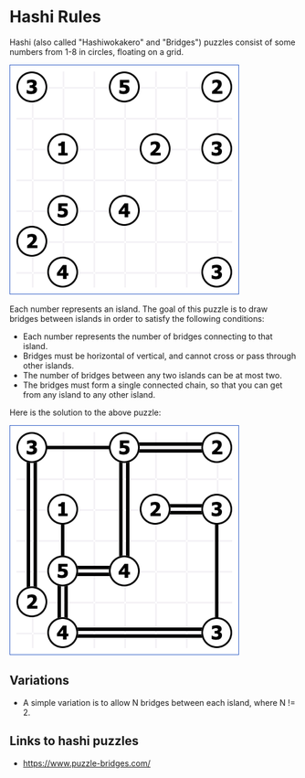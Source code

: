 # Hashi Rules

Hashi (also called "Hashiwokakero" and "Bridges") puzzles consist of some numbers from 1-8 in circles, floating on a grid.

![Example hashi puzzle](images/hashi.png "Example hashi puzzle")

Each number represents an island. The goal of this puzzle is to draw bridges between islands in order to satisfy the following conditions:

* Each number represents the number of bridges connecting to that island.
* Bridges must be horizontal of vertical, and cannot cross or pass through other islands.
* The number of bridges between any two islands can be at most two.
* The bridges must form a single connected chain, so that you can get from any island to any other island.

Here is the solution to the above puzzle:

![Example hashi puzzle solution](images/hashi_sol.png "Example hashi puzzle solution")

## Variations

* A simple variation is to allow N bridges between each island, where N != 2.

## Links to hashi puzzles

* https://www.puzzle-bridges.com/
